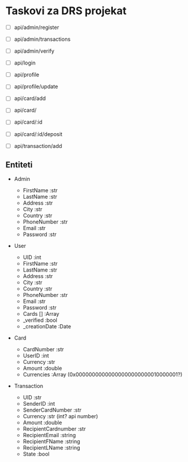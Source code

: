 # Taskovi za DRS projekat



 - [ ] api/admin/register
 - [ ] api/admin/transactions
 - [ ] api/admin/verify
 - [ ] api/login
 - [ ] api/profile
 - [ ] api/profile/update
 - [ ] api/card/add
 - [ ] api/card/
 - [ ] api/card/:id
 - [ ] api/card/:id/deposit
 - [ ] api/transaction/add


## Entiteti

 - Admin
   - FirstName      :str
   - LastName       :str
   - Address        :str
   - City           :str
   - Country        :str
   - PhoneNumber    :str
   - Email          :str
   - Password       :str

 - User
   - UID            :int
   - FirstName      :str
   - LastName       :str
   - Address        :str
   - City           :str
   - Country        :str
   - PhoneNumber    :str
   - Email          :str
   - Password       :str
   - Cards []       :Array
   - _verified      :bool
   - _creationDate  :Date

 - Card
   - CardNumber     :str
   - UserID         :int
   - Currency       :str
   - Amount         :double
   - Currencies     :Array (0x00000000000000000000000010000001?)


 - Transaction
   - UID                    :str
   - SenderID               :int
   - SenderCardNumber       :str
   - Currency               :str (int? api number)
   - Amount                 :double
   - RecipientCardnumber    :str
   - RecipientEmail         :string
   - RecipientFName         :string
   - RecipientLName         :string
   - State                  :bool
